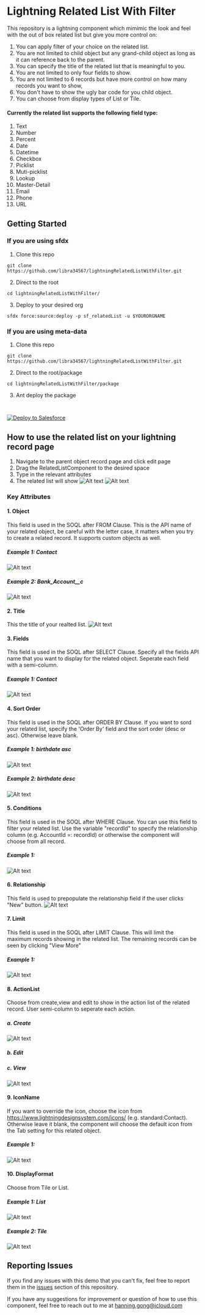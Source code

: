 # Lightning Related List With Filter

This repository is a lightning component which mimimic the look and feel with the out of box related list but give you more control on:

1. You can apply filter of your choice on the related list.
2. You are not limited to child object but any grand-child object as long as it can reference back to the parent.
3. You can specify the title of the related list that is meaningful to you.
4. You are not limited to only four fields to show.
5. You are not limited to 6 records but have more control on how many records you want to show,
6. You don't have to show the ugly bar code for you child object.
7. You can choose from display types of List or Tile.


#### Currently the related list supports the following field type:
1. Text
2. Number
3. Percent
4. Date
5. Datetime
6. Checkbox
7. Picklist
8. Muti-picklist
9. Lookup
10. Master-Detail
11. Email
12. Phone
13. URL

## Getting Started
### If you are using sfdx
1. Clone this repo
```
git clone https://github.com/libra34567/lightningRelatedListWithFilter.git
```
2. Direct to the root
```
cd lightningRelatedListWithFilter/
```
3. Deploy to your desired org
```
sfdx force:source:deploy -p sf_relatedList -u $YOURORGNAME
```

### If you are using meta-data
1. Clone this repo
```
git clone https://github.com/libra34567/lightningRelatedListWithFilter.git
```
2. Direct to the root/package
```
cd lightningRelatedListWithFilter/package
```
3. Ant deploy the package
```
 
```
<a href="https://githubsfdeploy.herokuapp.com">
  <img alt="Deploy to Salesforce"
       src="https://raw.githubusercontent.com/afawcett/githubsfdeploy/master/deploy.png">
</a>

## How to use the related list on your lightning record page
1. Navigate to the parent object record page and click edit page
2. Drag the RelatedListComponent to the desired space
3. Type in the relevant attributes
4. The related list will show
![Alt text](ReadMeImg/editPage.png?raw=true "Title")
![Alt text](ReadMeImg/dragComponent.png?raw=true "Title")

### Key Attributes
#### 1. Object
This field is used in the SOQL after FROM Clause. This is the API name of your related object, be careful with the letter case, it matters when you try to create a related record. It supports custom objects as well.
##### Example 1: Contact
![Alt text](ReadMeImg/object1.png?raw=true "Title")
##### Example 2: Bank_Account__c
![Alt text](ReadMeImg/object2.png?raw=true "Title")

#### 2. Title
This the title of your realted list.
![Alt text](ReadMeImg/title1.png?raw=true "Title")

#### 3. Fields
This field is used in the SOQL after SELECT Clause. Specify all the fields API name that you want to display for the related object. Seperate each field with a semi-column.
##### Example 1: Contact
![Alt text](ReadMeImg/fieldName1.png?raw=true "Title")

#### 4. Sort Order
This field is used in the SOQL after ORDER BY Clause. If you want to sord your related list, specify the 'Order By' field and the sort order (desc or asc). Otherwise leave blank.
##### Example 1: birthdate asc
![Alt text](ReadMeImg/sortorder1.png?raw=true "Title")
##### Example 2: birthdate desc
![Alt text](ReadMeImg/sortorder2.png?raw=true "Title")

#### 5. Conditions
This field is used in the SOQL after WHERE Clause. You can use this field to filter your related list. Use the variable "recordId" to specify the relationship column (e.g. AccountId =: recordId) or otherwise the component will choose from all record.
##### Example 1:
![Alt text](ReadMeImg/conditions1.png?raw=true "Title")

#### 6. Relationship
This field is used to prepopulate the relationship field if the user clicks "New" button.
![Alt text](ReadMeImg/relationship1.png?raw=true "Title")

#### 7. Limit
This field is used in the SOQL after LIMIT Clause. This will limit the maximum records showing in the related list. The remaining records can be seen by clicking "View More"
##### Example 1:
![Alt text](ReadMeImg/limit1.png?raw=true "Title")


#### 8. ActionList
Choose from create,view and edit to show in the action list of the related record. User semi-column to seperate each action.
##### a. Create
![Alt text](ReadMeImg/relationship1.png?raw=true "Title")
##### b. Edit
##### c. View
![Alt text](ReadMeImg/actionlist1.png?raw=true "Title")

#### 9. IconName
If you want to override the icon, choose the icon from https://www.lightningdesignsystem.com/icons/ (e.g. standard:Contact). Otherwise leave it blank, the component will choose the default icon from the Tab setting for this related object.
##### Example 1:
![Alt text](ReadMeImg/iconName1.png?raw=true "Title")

#### 10. DisplayFormat
Choose from Tile or List.
##### Example 1: List
![Alt text](ReadMeImg/displayFormat1.png?raw=true "Title")
##### Example 2: Tile
![Alt text](ReadMeImg/displayFormat2.png?raw=true "Title")


## Reporting Issues ###

If you find any issues with this demo that you can't fix, feel free to report them in the [issues](https://github.com/libra34567/lightningRelatedListWithFilter/issues) section of this repository.

If you have any suggestions for improvement or question of how to use this component, feel free to reach out to me at hanning.gong@icloud.com
